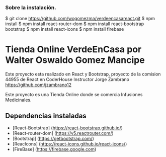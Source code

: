 ### Sobre la instalación.

$ git clone https://github.com/wogomezma/verdeencasareact.git
$ npm install
$ npm install react-router-dom
$ npm install react-bootstrap bootstrap
$ npm install react-icons
$ npm install firebase


 # Tienda Online VerdeEnCasa por Walter Oswaldo Gomez Mancipe

Este proyecto esta realizado en React y Bootstrap, proyecto de la comision 44955 de React en CoderHouse Instructor Jorge Zambrano https://github.com/jzambrano12

Este proyecto es una Tienda Online donde se comercia Infusiones Medicinales. 

## Dependencias instaladas

- [React-Bootstrap] (https://react-bootstrap.github.io/)
- [React-router-dom] (https://v5.reactrouter.com/)
- [Bootstrap] (https://getbootstrap.com/)
- [ReacIcons] (https://react-icons.github.io/react-icons/)
- [FireBase] (https://firebase.google.com)
